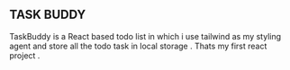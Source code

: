## TASK BUDDY

TaskBuddy is a React based todo list in which i use tailwind as my styling agent and store all the todo task in local storage .
Thats my first react project .

